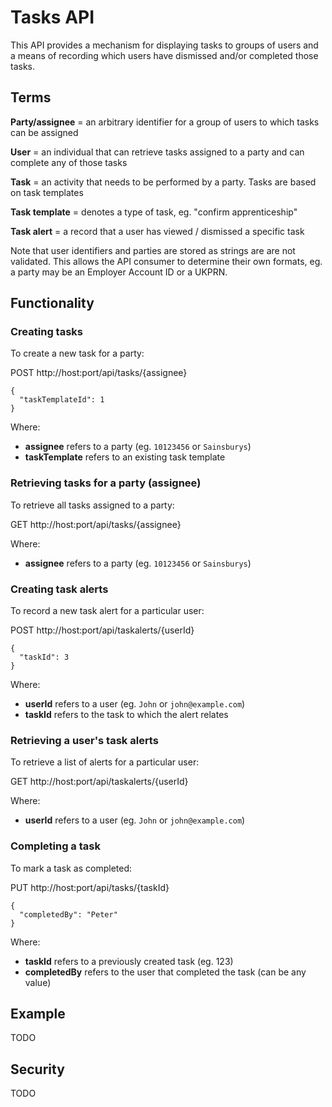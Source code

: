# Tasks API #

This API provides a mechanism for displaying tasks to groups of users and a means of recording which users have dismissed and/or completed those tasks. 


## Terms ##

**Party/assignee** = an arbitrary identifier for a group of users to which tasks can be assigned

**User** = an individual that can retrieve tasks assigned to a party and can complete any of those tasks

**Task** = an activity that needs to be performed by a party. Tasks are based on task templates

**Task template** = denotes a type of task, eg. "confirm apprenticeship"

**Task alert** = a record that a user has viewed / dismissed a specific task

Note that user identifiers and parties are stored as strings are are not validated. This allows the API consumer to determine their own formats, eg. a party may be an Employer Account ID or a UKPRN. 


## Functionality ##

### Creating tasks ###

To create a new task for a party:

POST http://host:port/api/tasks/{assignee}

	{
	  "taskTemplateId": 1
	}

Where:

- **assignee** refers to a party (eg. `10123456` or `Sainsburys`)
- **taskTemplate** refers to an existing task template

### Retrieving tasks for a party (assignee) ###

To retrieve all tasks assigned to a party:

GET http://host:port/api/tasks/{assignee}

Where:

- **assignee** refers to a party (eg. `10123456` or `Sainsburys`)

### Creating task alerts ###

To record a new task alert for a particular user:

POST http://host:port/api/taskalerts/{userId}

	{
	  "taskId": 3
	}

Where:

- **userId** refers to a user (eg. `John` or `john@example.com`)
- **taskId** refers to the task to which the alert relates

### Retrieving a user's task alerts ###

To retrieve a list of alerts for a particular user:

GET http://host:port/api/taskalerts/{userId}

Where:

- **userId** refers to a user (eg. `John` or `john@example.com`)

### Completing a task ###

To mark a task as completed:

PUT http://host:port/api/tasks/{taskId}
	
	{
	  "completedBy": "Peter"
	}

Where:

- **taskId** refers to a previously created task (eg. 123)
- **completedBy** refers to the user that completed the task (can be any value)


## Example ##

TODO


## Security ##

TODO
